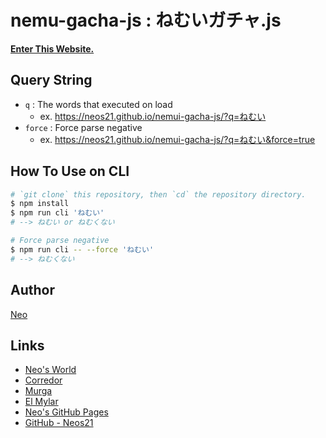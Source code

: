 # nemu-gacha-js : ねむいガチャ.js

__[Enter This Website.](https://Neos21.github.io/nemui-gacha-js/)__


## Query String

- `q` : The words that executed on load
    - ex. <https://neos21.github.io/nemui-gacha-js/?q=ねむい>
- `force` : Force parse negative
    - ex. <https://neos21.github.io/nemui-gacha-js/?q=ねむい&force=true>


## How To Use on CLI

```sh
# `git clone` this repository, then `cd` the repository directory.
$ npm install
$ npm run cli 'ねむい'
# --> ねむい or ねむくない

# Force parse negative
$ npm run cli -- --force 'ねむい'
# --> ねむくない
```


## Author

[Neo](http://neo.s21.xrea.com/)


## Links

- [Neo's World](http://neo.s21.xrea.com/)
- [Corredor](https://neos21.hatenablog.com/)
- [Murga](https://neos21.hatenablog.jp/)
- [El Mylar](https://neos21.hateblo.jp/)
- [Neo's GitHub Pages](https://neos21.github.io/)
- [GitHub - Neos21](https://github.com/Neos21/)
